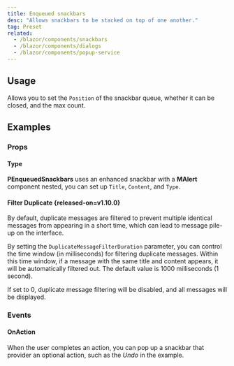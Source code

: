 ```yaml
---
title: Enqueued snackbars
desc: "Allows snackbars to be stacked on top of one another."
tag: Preset
related:
  - /blazor/components/snackbars
  - /blazor/components/dialogs
  - /blazor/components/popup-service
---
```


## Usage

Allows you to set the `Position` of the snackbar queue, whether it can be closed, and the max count.

<enqueued-snackbars-usage></enqueued-snackbars-usage>

## Examples

### Props

#### Type

**PEnqueuedSnackbars** uses an enhanced snackbar with a **MAlert** component nested, you can set up `Title`, `Content`, and `Type`.

<masa-example file="Examples.components.enqueued_snackbars.Type"></masa-example>

#### Filter Duplicate {released-on=v1.10.0}

By default, duplicate messages are filtered to prevent multiple identical messages from appearing in a short time, which can lead to message pile-up on the interface.

By setting the `DuplicateMessageFilterDuration` parameter, you can control the time window (in milliseconds) for filtering duplicate messages. Within this time window, if a message with the same title and content appears, it will be automatically filtered out. The default value is 1000 milliseconds (1 second).

If set to 0, duplicate message filtering will be disabled, and all messages will be displayed.

<masa-example file="Examples.components.enqueued_snackbars.FilterDuplicate"></masa-example>

### Events

#### OnAction

When the user completes an action, you can pop up a snackbar that provider an optional action, such as the _Undo_ in the example.

<masa-example file="Examples.components.enqueued_snackbars.Action"></masa-example>
